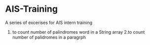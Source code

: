 # AIS-Training

A series of excerises for AIS intern training
1. to count number of palindromes word in a String array
2.to count number of palidromes in a paragrph

